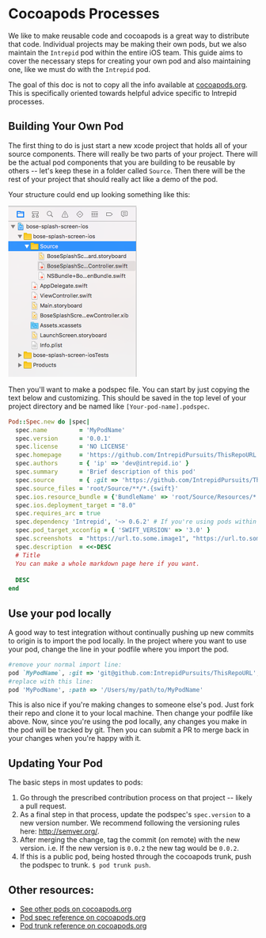 # Cocoapods Processes

We like to make reusable code and cocoapods is a great way to distribute that code. Individual projects may be making their own pods, but we also maintain the `Intrepid` pod within the entire iOS team. This guide aims to cover the necessary steps for creating your own pod and also maintaining one, like we must do with the `Intrepid` pod.

The goal of this doc is not to copy all the info available at [cocoapods.org](https://cocoapods.org/). This is specifically oriented towards helpful advice specific to Intrepid processes.

## Building Your Own Pod

The first thing to do is just start a new xcode project that holds all of your source components. There will really be two parts of your project. There will be the actual pod components that you are building to be reusable by others -- let's keep these in a folder called `Source`. Then there will be the rest of your project that should really act like a demo of the pod.

Your structure could end up looking something like this:

![pod folder structure](./images/pod_folder_setup.png)

Then you'll want to make a podspec file. You can start by just copying the text below and customizing. This should be saved in the top level of your project directory and be named like `[Your-pod-name].podspec`.

```ruby
Pod::Spec.new do |spec|
  spec.name         = 'MyPodName'
  spec.version      = '0.0.1'
  spec.license      = 'NO LICENSE'
  spec.homepage     = 'https://github.com/IntrepidPursuits/ThisRepoURL'
  spec.authors      = { 'ip' => 'dev@intrepid.io' }
  spec.summary      = 'Brief description of this pod'
  spec.source       = { :git => 'https://github.com/IntrepidPursuits/ThisRepoURL.git', :tag => "#{spec.version}" }
  spec.source_files = 'root/Source/**/*.{swift}'
  spec.ios.resource_bundle = {'BundleName' => 'root/Source/Resources/*'} # This is images, xibs, storyboards.
  spec.ios.deployment_target = "8.0"
  spec.requires_arc = true
  spec.dependency 'Intrepid', '~> 0.6.2' # If you're using pods within your pod, declare them here.
  spec.pod_target_xcconfig = { 'SWIFT_VERSION' => '3.0' }
  spec.screenshots  = "https://url.to.some.image1", "https://url.to.some.image2"
  spec.description	= <<-DESC
  # Title
  You can make a whole markdown page here if you want.

  DESC
end
```

## Use your pod locally

A good way to test integration without continually pushing up new commits to origin is to import the pod locally. In the project where you want to use your pod, change the line in your podfile where you import the pod.
```ruby
#remove your normal import line:
pod `MyPodName`, :git => 'git@github.com:IntrepidPursuits/ThisRepoURL', :tag => '7.0.1'
#replace with this line:
pod 'MyPodName', :path => '/Users/my/path/to/MyPodName'
```

This is also nice if you're making changes to someone else's pod. Just fork their repo and clone it to your local machine. Then change your podfile like above. Now, since you're using the pod locally, any changes you make in the pod will be tracked by git. Then you can submit a PR to merge back in your changes when you're happy with it.

## Updating Your Pod

The basic steps in most updates to pods:

1. Go through the prescribed contribution process on that project -- likely a pull request.
1. As a final step in that process, update the podspec's `spec.version` to a new version number. We recommend following the versioning rules here: http://semver.org/.
1. After merging the change, tag the commit (on remote) with the new version. i.e. If the new version is `0.0.2` the new tag would be `0.0.2`.
1. If this is a public pod, being hosted through the cocoapods trunk, push the podspec to trunk. `$ pod trunk push`.

## Other resources:

- [See other pods on cocoapods.org](https://cocoapods.org/)
- [Pod spec reference on cocoapods.org](https://guides.cocoapods.org/syntax/podspec.html)
- [Pod trunk reference on cocoapods.org](https://guides.cocoapods.org/making/getting-setup-with-trunk.html)
